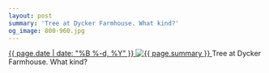 ```yaml
---
layout: post
summary: 'Tree at Dycker Farmhouse. What kind?'
og_image: 800-960.jpg
---
```


<p>
 <time>
  <a href="/800">
   {{ page.date | date: "%B %-d, %Y" }}
  </a>
 </time>
 <a href="/800">
  <img alt="{{ page.summary }}" sizes="(min-width: 700px) 50vw, calc(100vw - 2rem)" src="{{ site.assets_url }}/800-480.jpg" srcset="{{ site.assets_url }}/800-240.jpg 240w, {{ site.assets_url }}/800-480.jpg 480w, {{ site.assets_url }}/800-720.jpg 720w, {{ site.assets_url }}/800-960.jpg 960w"/>
 </a>
 <span>
  Tree at Dycker Farmhouse. What kind?
 </span>
</p>
